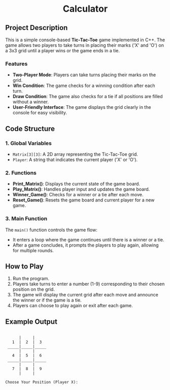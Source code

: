 <h1 align="center">Calculator</h1>

## Project Description
This is a simple console-based **Tic-Tac-Toe** game implemented in C++.
The game allows two players to take turns in placing their marks ('X' and 'O') on a 3x3 grid
until a player wins or the game ends in a tie.

### Features
- **Two-Player Mode**: Players can take turns placing their marks on the grid.
- **Win Condition**: The game checks for a winning condition after each turn.
- **Draw Condition**: The game also checks for a tie if all positions are filled without a winner.
- **User-Friendly Interface**: The game displays the grid clearly in the console for easy visibility.

## Code Structure

### 1. Global Variables
- `Matrix[3][3]`: A 2D array representing the Tic-Tac-Toe grid.
- `Player`: A string that indicates the current player ('X' or 'O').

### 2. Functions
- **Print_Matrix()**: Displays the current state of the game board.
- **Play_Matrix()**: Handles player input and updates the game board.
- **Winner_Game()**: Checks for a winner or a tie after each move.
- **Reset_Game()**: Resets the game board and current player for a new game.

### 3. Main Function
The `main()` function controls the game flow:
- It enters a loop where the game continues until there is a winner or a tie.
- After a game concludes, it prompts the players to play again, allowing for multiple rounds.

## How to Play
1. Run the program.
2. Players take turns to enter a number (1-9) corresponding to their chosen position on the grid.
3. The game will display the current grid after each move and announce the winner or if the game is a tie.
4. Players can choose to play again or exit after each game.

## Example Output
   ``` Tic-Tac-Toe Game
  
         |     |       
      1  |  2  |  3    
    _____|_____|_____
         |     |       
      4  |  5  |  6    
    _____|_____|_____
         |     |       
      7  |  8  |  9    
         |     |       

   Choose Your Position (Player X): 

